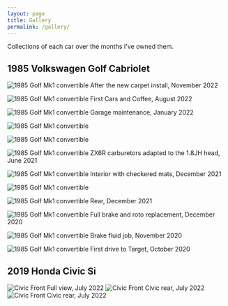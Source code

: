 ```yaml
---
layout: page
title: Gallery
permalink: /gallery/
---
```

Collections of each car over the months I've owned them.

## 1985 Volkswagen Golf Cabriolet

![1985 Golf Mk1 convertible](https://sudoyashi.github.io/Joshis-Garage/assets/img/driveway1.jpg) After the new carpet install, November 2022

![1985 Golf Mk1 convertible](https://sudoyashi.github.io/Joshis-Garage/assets/img/pages/cars/cabcnc.jpg) First Cars and Coffee, August 2022

![1985 Golf Mk1 convertible](https://sudoyashi.github.io/Joshis-Garage/assets/img/cabby-gallery-5.jpg) Garage maintenance, January 2022

![1985 Golf Mk1 convertible](https://sudoyashi.github.io/Joshis-Garage/assets/img/cabby-gallery-6.jpg)

![1985 Golf Mk1 convertible](https://sudoyashi.github.io/Joshis-Garage/assets/img/cabby-gallery-7.jpg)

![1985 Golf Mk1 convertible](https://sudoyashi.github.io/Joshis-Garage/assets/img/carbconversion-1.jpg) ZX6R carburetors adapted to the 1.8JH head, June 2021

![1985 Golf Mk1 convertible](https://sudoyashi.github.io/Joshis-Garage/assets/img/cabbyinterior-1.jpg) Interior with checkered mats, December 2021

![1985 Golf Mk1 convertible](https://sudoyashi.github.io/Joshis-Garage/assets/img/cabbyinterior-2.jpg)

![1985 Golf Mk1 convertible](https://sudoyashi.github.io/Joshis-Garage/assets/img/cabby-rear-1.jpg) Rear, December 2021

![1985 Golf Mk1 convertible](https://sudoyashi.github.io/Joshis-Garage/assets/img/cabby-gallery-2.jpg) Full brake and roto replacement, December 2020

![1985 Golf Mk1 convertible](https://sudoyashi.github.io/Joshis-Garage/assets/img/cabby-gallery-3.jpg) Brake fluid job, November 2020

![1985 Golf Mk1 convertible](https://sudoyashi.github.io/Joshis-Garage/assets/img/cab.jpg) First drive to Target, October 2020





## 2019 Honda Civic Si

![Civic Front](https://sudoyashi.github.io/Joshis-Garage/assets/img/pages/cars/civic-full.jpg) Full view, July 2022
![Civic Front](https://sudoyashi.github.io/Joshis-Garage/assets/img/pages/cars/civic-rear.jpg) Civic rear, July 2022
![Civic Front](https://sudoyashi.github.io/Joshis-Garage/assets/img/pages/cars/civic-side.jpg) Civic rear, July 2022
